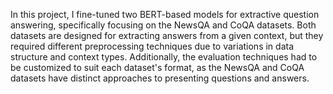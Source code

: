 In this project, I fine-tuned two BERT-based models for extractive question answering, specifically focusing on the NewsQA and CoQA datasets. Both datasets are designed for extracting answers from a given context, but they required different preprocessing techniques due to variations in data structure and context types. Additionally, the evaluation techniques had to be customized to suit each dataset's format, as the NewsQA and CoQA datasets have distinct approaches to presenting questions and answers.

